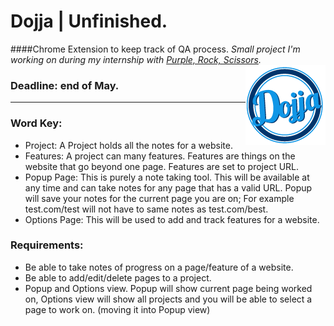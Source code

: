 # Dojja | Unfinished.
####Chrome Extension to keep track of QA process.
*Small project I'm working on during my internship with [Purple, Rock, Scissors](http://purplerockscissors.com/).*
<img align="right" src="app/images/icon-128.png"> 
### Deadline: end of May.

---

### Word Key: 
* Project: A Project holds all the notes for a website.
* Features: A project can many features. Features are things on the website that go beyond one page. Features are set to project URL.
* Popup Page: This is purely a note taking tool. This will be available at any time and can take notes for any page that has a valid URL. Popup will save your notes for the current page you are on; For example test.com/test will not have to same notes as test.com/best.
* Options Page: This will be used to add and track features for a website.

### Requirements:
* Be able to take notes of progress on a page/feature of a website.
* Be able to add/edit/delete pages to a project.
* Popup and Options view. Popup will show current page being worked on, Options view will show all projects and you will be able to select a page to work on. (moving it into Popup view)